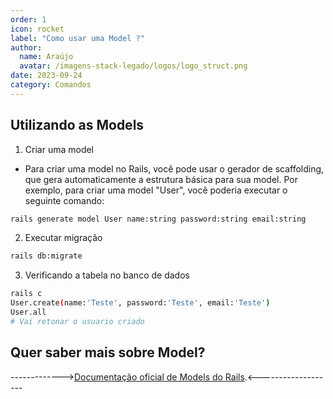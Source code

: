 ```yaml
---
order: 1
icon: rocket
label: "Como usar uma Model ?"
author:
  name: Araújo
  avatar: /imagens-stack-legado/logos/logo_struct.png
date: 2023-09-24
category: Comandos
---
```


## Utilizando as Models

1. Criar uma model

- Para criar uma model no Rails, você pode usar o gerador de scaffolding, que gera automaticamente a estrutura básica para sua model. Por exemplo, para criar uma model "User", você poderia executar o seguinte comando:

```bash
rails generate model User name:string password:string email:string 
```

2. Executar migração

```bash
rails db:migrate
```

3. Verificando a tabela no banco de dados

```bash
rails c
User.create(name:'Teste', password:'Teste', email:'Teste')
User.all
# Vai retonar o usuario criado
```

## Quer saber mais sobre Model?

------------->[Documentação oficial de Models do Rails](https://guides.rubyonrails.org/active_model_basics.html).<-------------------






